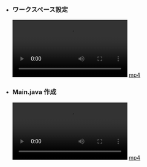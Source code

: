 
- ### ワークスペース設定
  <video src="https://user-images.githubusercontent.com/1501327/189041455-e5692f01-93fd-4093-8294-5f0b1219dafe.mp4"></video>
  <a href="https://user-images.githubusercontent.com/1501327/189041455-e5692f01-93fd-4093-8294-5f0b1219dafe.mp4">mp4</a>
- ### Main.java 作成
  <video src="https://user-images.githubusercontent.com/1501327/189055004-bd7eb968-fe59-4dd1-8e85-960335156925.mp4"></video>
  <a href="https://user-images.githubusercontent.com/1501327/189055004-bd7eb968-fe59-4dd1-8e85-960335156925.mp4">mp4</a>
  
